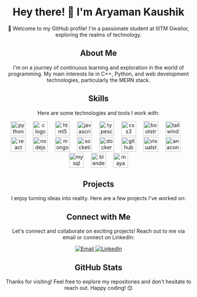 <!-- Header Section -->
<h1 align="center">Hey there! 👋 I'm Aryaman Kaushik</h1>

<!-- Introduction Section -->
<p align="center">🚀 Welcome to my GitHub profile! I'm a passionate student at IIITM Gwalior, exploring the realms of technology.</p>

<!-- About Me Section -->
<h2 align="center">About Me</h2>
<p align="center">I'm on a journey of continuous learning and exploration in the world of programming. My main interests lie in C++, Python, and web development technologies, particularly the MERN stack.</p>

<!-- Skills Section -->
<h2 align="center">Skills</h2>
<p align="center">Here are some technologies and tools I work with:</p>

<div align="center">
  <img src="https://cdn.jsdelivr.net/gh/devicons/devicon/icons/python/python-original.svg" height="40" alt="python logo" />
  <img width="12" />
  <img src="https://cdn.jsdelivr.net/gh/devicons/devicon/icons/c/c-original.svg" height="40" alt="c logo" />
  <img width="12" />
  <img src="https://cdn.jsdelivr.net/gh/devicons/devicon/icons/html5/html5-original.svg" height="40" alt="html5 logo" />
  <img width="12" />
  <img src="https://cdn.jsdelivr.net/gh/devicons/devicon/icons/javascript/javascript-original.svg" height="40" alt="javascript logo" />
  <img width="12" />
  <img src="https://cdn.jsdelivr.net/gh/devicons/devicon/icons/typescript/typescript-original.svg" height="40" alt="typescript logo" />
  <img width="12" />
  <img src="https://cdn.jsdelivr.net/gh/devicons/devicon/icons/css3/css3-original.svg" height="40" alt="css3 logo" />
  <img width="12" />
  <img src="https://cdn.jsdelivr.net/gh/devicons/devicon/icons/bootstrap/bootstrap-original.svg" height="40" alt="bootstrap logo" />
  <img width="12" />
  <img src="https://cdn.jsdelivr.net/gh/devicons/devicon/icons/tailwindcss/tailwindcss-original-wordmark.svg" height="40" alt="tailwindcss logo" />
  <img width="12" />
  <img src="https://cdn.jsdelivr.net/gh/devicons/devicon/icons/react/react-original.svg" height="40" alt="react logo" />
  <img width="12" />
  <img src="https://cdn.jsdelivr.net/gh/devicons/devicon/icons/nodejs/nodejs-original.svg" height="40" alt="nodejs logo" />
  <img width="12" />
  <img src="https://cdn.jsdelivr.net/gh/devicons/devicon/icons/mongodb/mongodb-original.svg" height="40" alt="mongodb logo" />
  <img width="12" />
  <img src="https://cdn.jsdelivr.net/gh/devicons/devicon/icons/socketio/socketio-original.svg" height="40" alt="socketio logo" />
  <img width="12" />
  <img src="https://cdn.jsdelivr.net/gh/devicons/devicon/icons/docker/docker-original.svg" height="40" alt="docker logo" />
  <img width="12" />
  <img src="https://cdn.jsdelivr.net/gh/devicons/devicon/icons/github/github-original.svg" height="40" alt="github logo" />
  <img width="12" />
  <img src="https://cdn.jsdelivr.net/gh/devicons/devicon/icons/visualstudio/visualstudio-plain.svg" height="40" alt="visualstudio logo" />
  <img width="12" />
  <img src="https://cdn.jsdelivr.net/gh/devicons/devicon/icons/anaconda/anaconda-original.svg" height="40" alt="anaconda logo" />
  <img width="12" />
  <img src="https://cdn.jsdelivr.net/gh/devicons/devicon/icons/mysql/mysql-original.svg" height="40" alt="mysql logo" />
  <img width="12" />
  <img src="https://cdn.jsdelivr.net/gh/devicons/devicon/icons/blender/blender-original.svg" height="40" alt="blender logo" />
  <img width="12" />
  <img src="https://cdn.jsdelivr.net/gh/devicons/devicon/icons/maya/maya-original.svg" height="40" alt="maya logo" />
</div>


<!-- Projects Section -->
<h2 align="center">Projects</h2>
<p align="center">I enjoy turning ideas into reality. Here are a few projects I've worked on:</p>

<!-- List Your Projects Here -->

<!-- Connect with Me Section -->
<h2 align="center">Connect with Me</h2>
<p align="center">Let's connect and collaborate on exciting projects! Reach out to me via email or connect on LinkedIn:</p>

<div align="center">
  <!-- Email -->
  <a href="mailto:arya16200@gmail.com" target="_blank">
    <img src="https://img.shields.io/badge/Email-arya16200%40gmail.com-ff69b4" alt="Email" />
  </a>

  <!-- LinkedIn -->
  <a href="https://www.linkedin.com/in/aryaman-kaushik/" target="_blank">
    <img src="https://img.shields.io/badge/LinkedIn-Aryaman%20Kaushik-blue" alt="LinkedIn" />
  </a>
</div>


<!-- Your Social Media or Contact Links Go Here -->

<!-- GitHub Stats Section -->
<h2 align="center">GitHub Stats</h2>

<!-- Use GitHub Readme Stats or a similar tool to display your GitHub stats -->

<!-- Footer Section -->
<p align="center">Thanks for visiting! Feel free to explore my repositories and don't hesitate to reach out. Happy coding! 😊</p>
